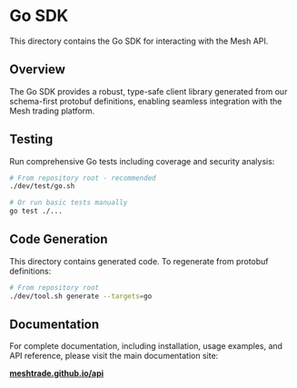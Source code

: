 # Go SDK

This directory contains the Go SDK for interacting with the Mesh API.

## Overview

The Go SDK provides a robust, type-safe client library generated from our schema-first protobuf definitions, enabling seamless integration with the Mesh trading platform.

## Testing

Run comprehensive Go tests including coverage and security analysis:

```bash
# From repository root - recommended
./dev/test/go.sh

# Or run basic tests manually
go test ./...
```

## Code Generation

This directory contains generated code. To regenerate from protobuf definitions:

```bash
# From repository root
./dev/tool.sh generate --targets=go
```

## Documentation

For complete documentation, including installation, usage examples, and API reference, please visit the main documentation site:

**[meshtrade.github.io/api](https://meshtrade.github.io/api)**
